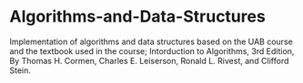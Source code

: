# Algorithms-and-Data-Structures
Implementation of algorithms and data structures based on the UAB course and the textbook used in the course; Intorduction to Algorithms, 3rd Edition, By Thomas H. Cormen, Charles E. Leiserson, Ronald L. Rivest, and Clifford Stein.
